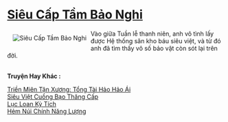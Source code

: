 <a href="https://truyenwiki.net/sieu-cap-tam-bao-nghi.35364/" title="Siêu Cấp Tầm Bảo Nghi"><h1>Siêu Cấp Tầm Bảo Nghi</h1></a><div style="display:table"><img align="right" style="float: left; padding: 10px;" src="https://truyenwiki.net/a/img/str/src/35364.jpg" alt="Siêu Cấp Tầm Bảo Nghi">Vào giữa Tuần lễ thanh niên, anh vô tình lấy được Hệ thống săn kho báu siêu việt, và từ đó anh đã tìm thấy vô số bảo vật còn sót lại trên đời.</div><p><br><b>Truyện Hay Khác :</b></p><a href="https://truyenwiki.net/trien-mien-tan-xuong-tong-tai-hao-hao-ai.36110/" alt="Triền Miên Tận Xương: Tổng Tài Hảo Hảo Ái">Triền Miên Tận Xương: Tổng Tài Hảo Hảo Ái</a><br/><a href="https://github.com/nownovels/topcv/tree/master/truyenhay/35777" alt="Siêu Việt Cuồng Bạo Thăng Cấp">Siêu Việt Cuồng Bạo Thăng Cấp</a><br/><a href="https://github.com/nownovels/topcv/tree/master/truyenhay/35334" alt="Lục Loan Kỳ Tích">Lục Loan Kỳ Tích</a><br/><a href="https://sangtacviet.wordpress.com/2020/10/22/hem-nui-chinh-nang-luong/" alt="Hẻm Núi Chính Năng Lượng">Hẻm Núi Chính Năng Lượng</a><br/>